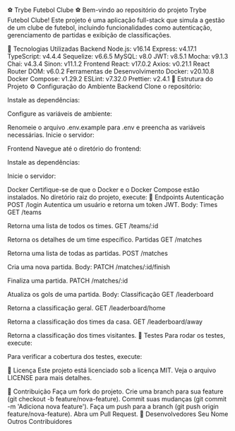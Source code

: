 :soccer: Trybe Futebol Clube :soccer:
Bem-vindo ao repositório do projeto Trybe Futebol Clube! Este projeto é uma aplicação full-stack que simula a gestão de um clube de futebol, incluindo funcionalidades como autenticação, gerenciamento de partidas e exibição de classificações.

:rocket: Tecnologias Utilizadas
Backend
Node.js: v16.14
Express: v4.17.1
TypeScript: v4.4.4
Sequelize: v6.6.5
MySQL: v8.0
JWT: v8.5.1
Mocha: v9.1.3
Chai: v4.3.4
Sinon: v11.1.2
Frontend
React: v17.0.2
Axios: v0.21.1
React Router DOM: v6.0.2
Ferramentas de Desenvolvimento
Docker: v20.10.8
Docker Compose: v1.29.2
ESLint: v7.32.0
Prettier: v2.4.1
:file_folder: Estrutura do Projeto
:gear: Configuração do Ambiente
Backend
Clone o repositório:

Instale as dependências:

Configure as variáveis de ambiente:

Renomeie o arquivo .env.example para .env e preencha as variáveis necessárias.
Inicie o servidor:

Frontend
Navegue até o diretório do frontend:

Instale as dependências:

Inicie o servidor:

Docker
Certifique-se de que o Docker e o Docker Compose estão instalados.
No diretório raiz do projeto, execute:
:link: Endpoints
Autenticação
POST /login
Autentica um usuário e retorna um token JWT.
Body:
Times
GET /teams

Retorna uma lista de todos os times.
GET /teams/:id

Retorna os detalhes de um time específico.
Partidas
GET /matches

Retorna uma lista de todas as partidas.
POST /matches

Cria uma nova partida.
Body:
PATCH /matches/:id/finish

Finaliza uma partida.
PATCH /matches/:id

Atualiza os gols de uma partida.
Body:
Classificação
GET /leaderboard

Retorna a classificação geral.
GET /leaderboard/home

Retorna a classificação dos times da casa.
GET /leaderboard/away

Retorna a classificação dos times visitantes.
:test_tube: Testes
Para rodar os testes, execute:

Para verificar a cobertura dos testes, execute:

:memo: Licença
Este projeto está licenciado sob a licença MIT. Veja o arquivo LICENSE para mais detalhes.

:handshake: Contribuição
Faça um fork do projeto.
Crie uma branch para sua feature (git checkout -b feature/nova-feature).
Commit suas mudanças (git commit -m 'Adiciona nova feature').
Faça um push para a branch (git push origin feature/nova-feature).
Abra um Pull Request.
:busts_in_silhouette: Desenvolvedores
Seu Nome
Outros Contribuidores
